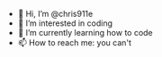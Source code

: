 - 👋 Hi, I’m @chris911e
- 👀 I’m interested in coding
- 🌱 I’m currently learning how to code
- 📫 How to reach me: you can't

<!---
chris911e/chris911e is a ✨ special ✨ repository because its `README.md` (this file) appears on your GitHub profile.
You can click the Preview link to take a look at your changes.
--->
